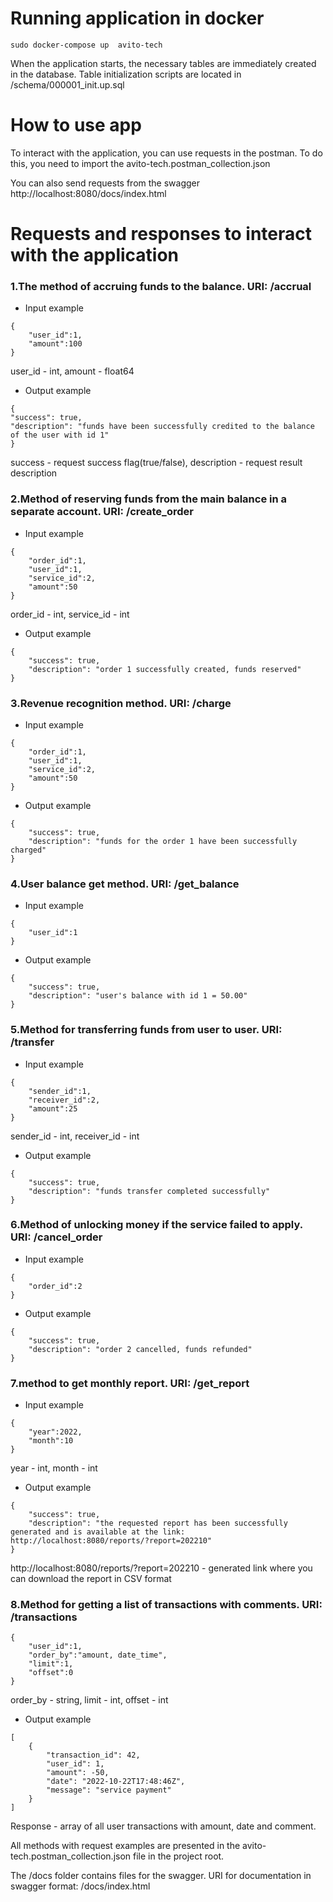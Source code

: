 # Running application in docker
```
sudo docker-compose up  avito-tech
```
When the application starts, the necessary tables are immediately created in the database. 
Table initialization scripts are located in /schema/000001_init.up.sql
# How to use app
To interact with the application, you can use requests in the postman. 
To do this, you need to import the avito-tech.postman_collection.json

You can also send requests from the swagger http://localhost:8080/docs/index.html
# Requests and responses to interact with the application
### 1.The method of accruing funds to the balance. URI: /accrual
* Input example 
```
{
    "user_id":1,
    "amount":100
}
```
user_id - int, amount - float64
* Output example 
```
{
"success": true,
"description": "funds have been successfully credited to the balance of the user with id 1"
}
```
success - request success flag(true/false), description - request result description
### 2.Method of reserving funds from the main balance in a separate account. URI: /create_order
* Input example
```
{
    "order_id":1,
    "user_id":1,
    "service_id":2,
    "amount":50
}
```
order_id - int, service_id - int
* Output example
```
{
    "success": true,
    "description": "order 1 successfully created, funds reserved"
}
```
### 3.Revenue recognition method. URI: /charge
* Input example
```
{
    "order_id":1,
    "user_id":1,
    "service_id":2,
    "amount":50
}
```
* Output example
```
{
    "success": true,
    "description": "funds for the order 1 have been successfully charged"
}
```
### 4.User balance get method. URI: /get_balance
* Input example
```
{
    "user_id":1
}
```
* Output example
```
{
    "success": true,
    "description": "user's balance with id 1 = 50.00"
}
```
### 5.Method for transferring funds from user to user. URI: /transfer
* Input example
```
{
    "sender_id":1,
    "receiver_id":2,
    "amount":25
}
```
sender_id - int, receiver_id - int
* Output example
```
{
    "success": true,
    "description": "funds transfer completed successfully"
}
```
### 6.Method of unlocking money if the service failed to apply. URI: /cancel_order
* Input example
```
{
    "order_id":2
}
```
* Output example
```
{
    "success": true,
    "description": "order 2 cancelled, funds refunded"
}
```
### 7.method to get monthly report. URI: /get_report
* Input example
```
{
    "year":2022,
    "month":10
}
```
year - int, month - int
* Output example
```
{
    "success": true,
    "description": "the requested report has been successfully generated and is available at the link: http://localhost:8080/reports/?report=202210"
}
```
http://localhost:8080/reports/?report=202210 - generated link where you can download the report in CSV format
### 8.Method for getting a list of transactions with comments. URI: /transactions
```
{
    "user_id":1,
    "order_by":"amount, date_time",
    "limit":1,
    "offset":0
}
```
order_by - string, limit - int, offset - int
* Output example
```
[
    {
        "transaction_id": 42,
        "user_id": 1,
        "amount": -50,
        "date": "2022-10-22T17:48:46Z",
        "message": "service payment"
    }
]
```
Response - array of all user transactions with amount, date and comment.

All methods with request examples are presented in the avito-tech.postman_collection.json file in the project root.

The /docs folder contains files for the swagger. 
URI for documentation in swagger format: /docs/index.html
